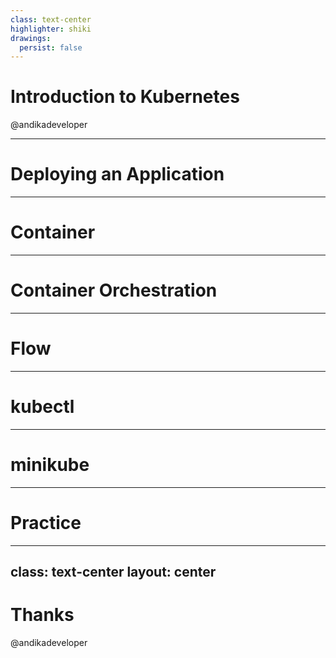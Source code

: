 ```yaml
---
class: text-center
highlighter: shiki
drawings:
  persist: false
---
```


# Introduction to Kubernetes

@andikadeveloper

---

# Deploying an Application

---

# Container

---

# Container Orchestration

---

# Flow

---

# kubectl

---

# minikube

---

# Practice

---
class: text-center
layout: center
---

# Thanks
@andikadeveloper
